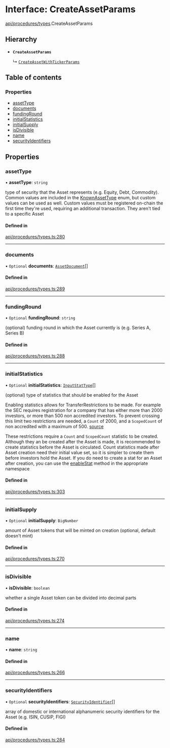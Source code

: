 # Interface: CreateAssetParams

[api/procedures/types](../wiki/api.procedures.types).CreateAssetParams

## Hierarchy

- **`CreateAssetParams`**

  ↳ [`CreateAssetWithTickerParams`](../wiki/api.procedures.types.CreateAssetWithTickerParams)

## Table of contents

### Properties

- [assetType](../wiki/api.procedures.types.CreateAssetParams#assettype)
- [documents](../wiki/api.procedures.types.CreateAssetParams#documents)
- [fundingRound](../wiki/api.procedures.types.CreateAssetParams#fundinground)
- [initialStatistics](../wiki/api.procedures.types.CreateAssetParams#initialstatistics)
- [initialSupply](../wiki/api.procedures.types.CreateAssetParams#initialsupply)
- [isDivisible](../wiki/api.procedures.types.CreateAssetParams#isdivisible)
- [name](../wiki/api.procedures.types.CreateAssetParams#name)
- [securityIdentifiers](../wiki/api.procedures.types.CreateAssetParams#securityidentifiers)

## Properties

### assetType

• **assetType**: `string`

type of security that the Asset represents (e.g. Equity, Debt, Commodity). Common values are included in the
  [KnownAssetType](../wiki/types.KnownAssetType) enum, but custom values can be used as well. Custom values must be registered on-chain the first time
  they're used, requiring an additional transaction. They aren't tied to a specific Asset

#### Defined in

[api/procedures/types.ts:280](https://github.com/PolymeshAssociation/polymesh-sdk/blob/07a4c5b0/src/api/procedures/types.ts#L280)

___

### documents

• `Optional` **documents**: [`AssetDocument`](../wiki/types.AssetDocument)[]

#### Defined in

[api/procedures/types.ts:289](https://github.com/PolymeshAssociation/polymesh-sdk/blob/07a4c5b0/src/api/procedures/types.ts#L289)

___

### fundingRound

• `Optional` **fundingRound**: `string`

(optional) funding round in which the Asset currently is (e.g. Series A, Series B)

#### Defined in

[api/procedures/types.ts:288](https://github.com/PolymeshAssociation/polymesh-sdk/blob/07a4c5b0/src/api/procedures/types.ts#L288)

___

### initialStatistics

• `Optional` **initialStatistics**: [`InputStatType`](../wiki/types#inputstattype)[]

(optional) type of statistics that should be enabled for the Asset

Enabling statistics allows for TransferRestrictions to be made. For example the SEC requires registration for a company that
has either more than 2000 investors, or more than 500 non accredited investors. To prevent crossing this limit two restrictions are
needed, a `Count` of 2000, and a `ScopedCount` of non accredited with a maximum of 500. [source](https://www.sec.gov/info/smallbus/secg/jobs-act-section-12g-small-business-compliance-guide.htm)

These restrictions require a `Count` and `ScopedCount` statistic to be created. Although they an be created after the Asset is made, it is recommended to create statistics
before the Asset is circulated. Count statistics made after Asset creation need their initial value set, so it is simpler to create them before investors hold the Asset.
If you do need to create a stat for an Asset after creation, you can use the [enableStat](../wiki/api.entities.Asset.TransferRestrictions.TransferRestrictionBase.TransferRestrictionBase#enablestat) method in
the appropriate namespace

#### Defined in

[api/procedures/types.ts:303](https://github.com/PolymeshAssociation/polymesh-sdk/blob/07a4c5b0/src/api/procedures/types.ts#L303)

___

### initialSupply

• `Optional` **initialSupply**: `BigNumber`

amount of Asset tokens that will be minted on creation (optional, default doesn't mint)

#### Defined in

[api/procedures/types.ts:270](https://github.com/PolymeshAssociation/polymesh-sdk/blob/07a4c5b0/src/api/procedures/types.ts#L270)

___

### isDivisible

• **isDivisible**: `boolean`

whether a single Asset token can be divided into decimal parts

#### Defined in

[api/procedures/types.ts:274](https://github.com/PolymeshAssociation/polymesh-sdk/blob/07a4c5b0/src/api/procedures/types.ts#L274)

___

### name

• **name**: `string`

#### Defined in

[api/procedures/types.ts:266](https://github.com/PolymeshAssociation/polymesh-sdk/blob/07a4c5b0/src/api/procedures/types.ts#L266)

___

### securityIdentifiers

• `Optional` **securityIdentifiers**: [`SecurityIdentifier`](../wiki/types.SecurityIdentifier)[]

array of domestic or international alphanumeric security identifiers for the Asset (e.g. ISIN, CUSIP, FIGI)

#### Defined in

[api/procedures/types.ts:284](https://github.com/PolymeshAssociation/polymesh-sdk/blob/07a4c5b0/src/api/procedures/types.ts#L284)
